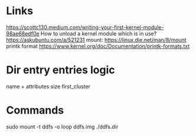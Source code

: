 # Links
https://scottc130.medium.com/writing-your-first-kernel-module-98ae68edf0e
How to unload a kernel module which is in use? https://askubuntu.com/a/521231
mount: https://linux.die.net/man/8/mount
printk format https://www.kernel.org/doc/Documentation/printk-formats.txt

# Dir entry entries logic

name + attributes
size
first_cluster

# Commands
sudo mount -t ddfs -o loop ddfs.img ./ddfs.dir
